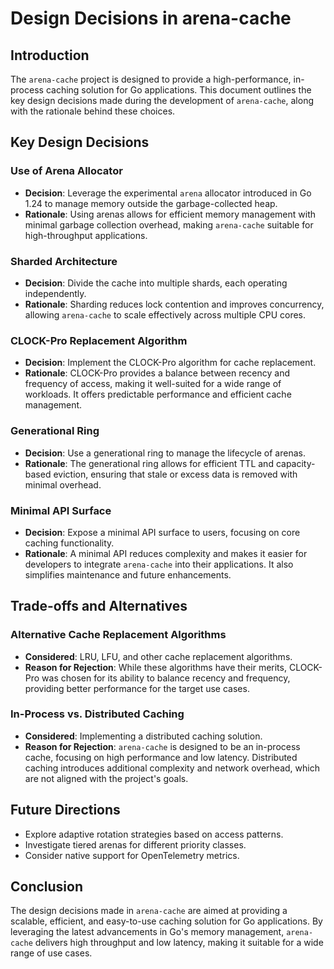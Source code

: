 # Design Decisions in arena-cache

## Introduction

The `arena-cache` project is designed to provide a high-performance, in-process caching solution for Go applications. This document outlines the key design decisions made during the development of `arena-cache`, along with the rationale behind these choices.

## Key Design Decisions

### Use of Arena Allocator

- **Decision**: Leverage the experimental `arena` allocator introduced in Go 1.24 to manage memory outside the garbage-collected heap.
- **Rationale**: Using arenas allows for efficient memory management with minimal garbage collection overhead, making `arena-cache` suitable for high-throughput applications.

### Sharded Architecture

- **Decision**: Divide the cache into multiple shards, each operating independently.
- **Rationale**: Sharding reduces lock contention and improves concurrency, allowing `arena-cache` to scale effectively across multiple CPU cores.

### CLOCK-Pro Replacement Algorithm

- **Decision**: Implement the CLOCK-Pro algorithm for cache replacement.
- **Rationale**: CLOCK-Pro provides a balance between recency and frequency of access, making it well-suited for a wide range of workloads. It offers predictable performance and efficient cache management.

### Generational Ring

- **Decision**: Use a generational ring to manage the lifecycle of arenas.
- **Rationale**: The generational ring allows for efficient TTL and capacity-based eviction, ensuring that stale or excess data is removed with minimal overhead.

### Minimal API Surface

- **Decision**: Expose a minimal API surface to users, focusing on core caching functionality.
- **Rationale**: A minimal API reduces complexity and makes it easier for developers to integrate `arena-cache` into their applications. It also simplifies maintenance and future enhancements.

## Trade-offs and Alternatives

### Alternative Cache Replacement Algorithms

- **Considered**: LRU, LFU, and other cache replacement algorithms.
- **Reason for Rejection**: While these algorithms have their merits, CLOCK-Pro was chosen for its ability to balance recency and frequency, providing better performance for the target use cases.

### In-Process vs. Distributed Caching

- **Considered**: Implementing a distributed caching solution.
- **Reason for Rejection**: `arena-cache` is designed to be an in-process cache, focusing on high performance and low latency. Distributed caching introduces additional complexity and network overhead, which are not aligned with the project's goals.

## Future Directions

- Explore adaptive rotation strategies based on access patterns.
- Investigate tiered arenas for different priority classes.
- Consider native support for OpenTelemetry metrics.

## Conclusion

The design decisions made in `arena-cache` are aimed at providing a scalable, efficient, and easy-to-use caching solution for Go applications. By leveraging the latest advancements in Go's memory management, `arena-cache` delivers high throughput and low latency, making it suitable for a wide range of use cases.
